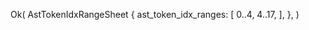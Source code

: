 Ok(
    AstTokenIdxRangeSheet {
        ast_token_idx_ranges: [
            0..4,
            4..17,
        ],
    },
)